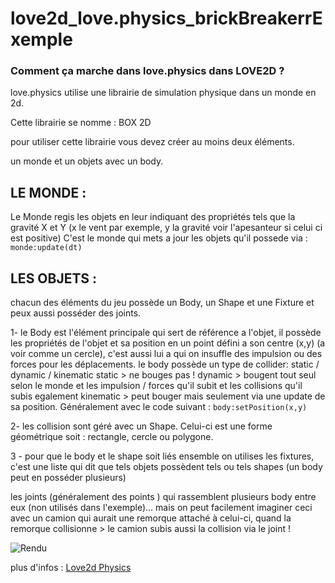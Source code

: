 # love2d_love.physics_brickBreakerrExemple

### Comment ça marche dans love.physics dans LOVE2D ? 

love.physics utilise une librairie de simulation physique dans un monde en 2d.

Cette librairie se nomme : BOX 2D

pour utiliser cette librairie vous devez créer au moins deux éléments.

un monde et un objets avec un body.

## LE MONDE :
Le Monde regis les objets en leur indiquant des propriétés tels que la gravité X et Y (x le vent par exemple, y la gravité voir l'apesanteur si celui ci est positive)
C'est le monde qui  mets a jour les objets qu'il possede via : `monde:update(dt)`

## LES OBJETS :
chacun des éléments du jeu possède un Body, un Shape et une Fixture et peux aussi posséder des joints.

1- le Body est l'élément principale qui sert de référence a l'objet, il possède les propriétés de l'objet et sa position en un point défini a son centre (x,y) (a voir comme un cercle), c'est aussi lui a qui on insuffle des impulsion ou des forces pour les déplacements.
 le body possède un type de collider: static / dynamic / kinematic
static > ne bouges pas !
dynamic > bougent tout seul selon le monde et les impulsion / forces qu'il subit et les collisions qu'il subis egalement
kinematic > peut bouger mais seulement via une update de sa position. Généralement avec le code suivant :  `body:setPosition(x,y)`
 
2- les collision sont géré avec un Shape. Celui-ci est une forme géométrique soit : rectangle, cercle ou polygone.

3 - pour que le body et le shape soit liés ensemble on utilises les fixtures, c'est une liste qui dit que tels objets possèdent tels ou tels shapes (un body peut en posséder plusieurs)

les joints (généralement des points ) qui rassemblent plusieurs body entre eux (non utilisés dans l'exemple)... mais on peut facilement imaginer ceci avec un camion qui aurait une remorque attaché à celui-ci, quand la remorque collisionne > le camion subis aussi la collision via le joint !

![Rendu](https://i.gyazo.com/f8787c7d655a184027e3c06d7b6ef7f4.gif)

plus d'infos : [Love2d Physics](https://love2d.org/wiki/love.physics_(Fran%C3%A7ais))
